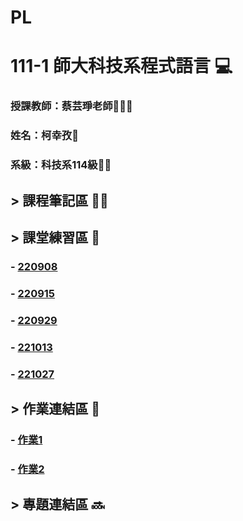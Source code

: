 # PL

#  111-1 師大科技系程式語言 💻


### 授課教師：蔡芸琤老師👩🏻‍💻

### 姓名：柯幸孜🌼

### 系級：科技系114級:lion:🏫




## > 課程筆記區 ✍🏻
## > 課堂練習區 :book:
###  - [220908](https://github.com/Hsing-Tzu/PL/tree/main/%E8%AA%B2%E5%A0%82%E7%B7%B4%E7%BF%92%E5%8D%80/0908)
###  - [220915](https://github.com/Hsing-Tzu/PL/tree/main/%E8%AA%B2%E5%A0%82%E7%B7%B4%E7%BF%92%E5%8D%80/0915)
###  - [220929](https://github.com/Hsing-Tzu/PL/tree/main/%E8%AA%B2%E5%A0%82%E7%B7%B4%E7%BF%92%E5%8D%80/0929)
###  - [221013](https://github.com/Hsing-Tzu/PL/tree/main/%E8%AA%B2%E5%A0%82%E7%B7%B4%E7%BF%92%E5%8D%80/1013)
###  - [221027](https://github.com/Hsing-Tzu/PL/tree/main/%E8%AA%B2%E5%A0%82%E7%B7%B4%E7%BF%92%E5%8D%80/1027)

## > 作業連結區 :pencil:
###  - [作業1](https://github.com/Hsing-Tzu/PL/tree/main/%E4%BD%9C%E6%A5%AD%E9%80%A3%E7%B5%90%E5%8D%80/%E4%BD%9C%E6%A5%AD1)
###  - [作業2](https://github.com/Hsing-Tzu/PL/tree/main/%E4%BD%9C%E6%A5%AD%E9%80%A3%E7%B5%90%E5%8D%80/%E4%BD%9C%E6%A5%AD2)

## > 專題連結區 🔜

